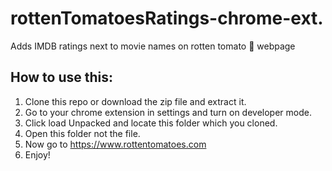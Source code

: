 # rottenTomatoesRatings-chrome-ext.
Adds IMDB ratings next to movie names on rotten tomato 🍅 webpage

## How to use this:

1. Clone this repo or download the zip file and extract it.
1. Go to your chrome extension in settings and turn on developer mode. 
1. Click load Unpacked and locate this folder which you cloned.
1. Open this folder not the file.
1. Now go to https://www.rottentomatoes.com 
1. Enjoy!
